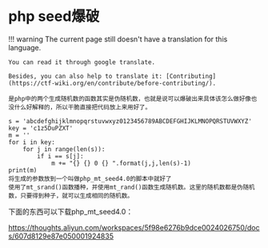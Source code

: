 # php seed爆破
!!! warning
    The current page still doesn't have a translation for this language.

    You can read it through google translate.

    Besides, you can also help to translate it: [Contributing](https://ctf-wiki.org/en/contribute/before-contributing/).



```plain
是php中的两个生成随机数的函数其实是伪随机数，也就是说可以爆破出来具体该怎么做好像也没什么好解释的，所以干脆直接把代码放上来用好了。

s = 'abcdefghijklmnopqrstuvwxyz0123456789ABCDEFGHIJKLMNOPQRSTUVWXYZ'
key = 'c1z5DuPZXT'
m = ''
for i in key:
    for j in range(len(s)):
        if i == s[j]:
            m += "{} {} 0 {} ".format(j,j,len(s)-1)
print(m)
将生成的参数放到一个叫做php_mt_seed4.0的脚本中就好了
使用了mt_srand()函数播种，并使用mt_rand()函数生成随机数。这里的随机数都是伪随机数，只要得到种子，就可以生成相同的随机数。
```



下面的东西可以下载php_mt_seed4.0：

https://thoughts.aliyun.com/workspaces/5f98e6276b9dce0024026750/docs/607d8129e87e050001924835




